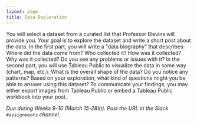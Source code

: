 ```yaml
---
layout: page
title: Data Exploration
---
```


You will select a dataset from a curated list that Professor Blevins will provide you. Your goal is to explore the dataset and write a short post about the data. In the first part, you will write a "data biography" that describes: Where did the data come from? Who collected it? How was it collected? Why was it collected? Do you see any problems or issues with it? In the second part, you will use Tableau Public to visualize the data in some way (chart, map, etc.). What is the overall shape of the data? Do you notice any patterns? Based on your exploration, what kind of questions might you be able to answer using this dataset? To communicate your findings, you may either export images from Tableau Public or embed a Tableau Public workbook into your post.

*Due during Weeks 9-10 (March 15-28th). Post the URL in the Slack `#assignments` channel.*